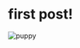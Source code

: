 # first post!

![puppy](https://cdn.pixabay.com/photo/2020/01/21/16/26/yorkshire-terrier-4783327__480.jpg)
